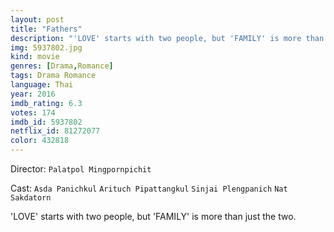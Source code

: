 ```yaml
---
layout: post
title: "Fathers"
description: "'LOVE' starts with two people, but 'FAMILY' is more than just the two..."
img: 5937802.jpg
kind: movie
genres: [Drama,Romance]
tags: Drama Romance 
language: Thai
year: 2016
imdb_rating: 6.3
votes: 174
imdb_id: 5937802
netflix_id: 81272077
color: 432818
---
```

Director: `Palatpol Mingpornpichit`  

Cast: `Asda Panichkul` `Arituch Pipattangkul` `Sinjai Plengpanich` `Nat Sakdatorn` 

'LOVE' starts with two people, but 'FAMILY' is more than just the two.